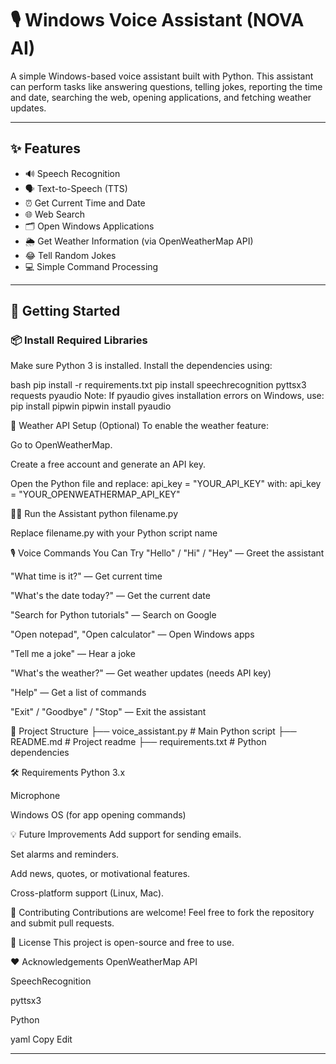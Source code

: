# 🎙️ Windows Voice Assistant (NOVA AI)

A simple Windows-based voice assistant built with Python. This assistant can perform tasks like answering questions, telling jokes, reporting the time and date, searching the web, opening applications, and fetching weather updates.

---

## ✨ Features

- 🔊 Speech Recognition
- 🗣️ Text-to-Speech (TTS)
- ⏰ Get Current Time and Date
- 🌐 Web Search
- 🗂️ Open Windows Applications
- 🌦️ Get Weather Information (via OpenWeatherMap API)
- 😂 Tell Random Jokes
- 💻 Simple Command Processing

---

## 🚀 Getting Started

### 📦 Install Required Libraries

Make sure Python 3 is installed. Install the dependencies using:

bash
pip install -r requirements.txt
pip install speechrecognition pyttsx3 requests pyaudio
Note: If pyaudio gives installation errors on Windows, use:
pip install pipwin
pipwin install pyaudio

🔑 Weather API Setup (Optional)
To enable the weather feature:

Go to OpenWeatherMap.

Create a free account and generate an API key.

Open the Python file and replace:
api_key = "YOUR_API_KEY"
with:
api_key = "YOUR_OPENWEATHERMAP_API_KEY"

🏃‍♂️ Run the Assistant
python filename.py

Replace filename.py with your Python script name

🎙️ Voice Commands You Can Try
"Hello" / "Hi" / "Hey" — Greet the assistant

"What time is it?" — Get current time

"What's the date today?" — Get the current date

"Search for Python tutorials" — Search on Google

"Open notepad", "Open calculator" — Open Windows apps

"Tell me a joke" — Hear a joke

"What's the weather?" — Get weather updates (needs API key)

"Help" — Get a list of commands

"Exit" / "Goodbye" / "Stop" — Exit the assistant

📁 Project Structure
├── voice_assistant.py  # Main Python script
├── README.md           # Project readme
├── requirements.txt    # Python dependencies

🛠 Requirements
Python 3.x

Microphone

Windows OS (for app opening commands)

💡 Future Improvements
Add support for sending emails.

Set alarms and reminders.

Add news, quotes, or motivational features.

Cross-platform support (Linux, Mac).

🤝 Contributing
Contributions are welcome! Feel free to fork the repository and submit pull requests.

📜 License
This project is open-source and free to use.

❤️ Acknowledgements
OpenWeatherMap API

SpeechRecognition

pyttsx3

Python

yaml
Copy
Edit

---




